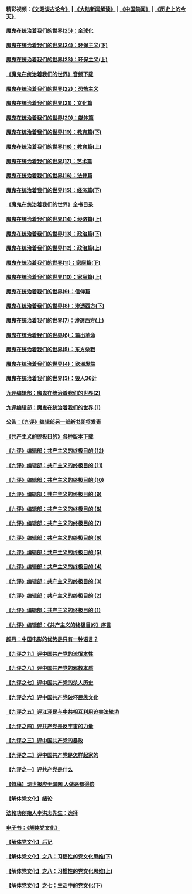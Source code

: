 #### 精彩视频：[《文昭谈古论今》](https://github.com/gfw-breaker/wenzhao/blob/master/README.md?t=11280931) | [《大陆新闻解读》](https://github.com/gfw-breaker/ntdtv-comedy/blob/master/README.md?t=11280931) | [《中国禁闻》](https://github.com/gfw-breaker/ntdtv-news/blob/master/README.md?t=11280931) | [《历史上的今天》](https://github.com/gfw-breaker/today-in-history/blob/master/README.md?t=11280931) 

#### [魔鬼在统治着我们的世界(25)：全球化](../pages/nsc422/n10788205.md?t=11280931) 

#### [魔鬼在统治着我们的世界(24)：环保主义(下)](../pages/nsc422/n10695307.md?t=11280931) 

#### [魔鬼在统治着我们的世界(23)：环保主义(上)](../pages/nsc422/n10688613.md?t=11280931) 

#### [《魔鬼在统治着我们的世界》音频下载](../pages/nsc422/n10635553.md?t=11280931) 

#### [魔鬼在统治着我们的世界(22)：恐怖主义](../pages/nsc422/n10614727.md?t=11280931) 

#### [魔鬼在统治着我们的世界(21)：文化篇](../pages/nsc422/n10597706.md?t=11280931) 

#### [魔鬼在统治着我们的世界(20)：媒体篇](../pages/nsc422/n10586579.md?t=11280931) 

#### [魔鬼在统治着我们的世界(19)：教育篇(下)](../pages/nsc422/n10564808.md?t=11280931) 

#### [魔鬼在统治着我们的世界(18)：教育篇(上)](../pages/nsc422/n10526970.md?t=11280931) 

#### [魔鬼在统治着我们的世界(17)：艺术篇](../pages/nsc422/n10499093.md?t=11280931) 

#### [魔鬼在统治着我们的世界(16)：法律篇](../pages/nsc422/n10485969.md?t=11280931) 

#### [魔鬼在统治着我们的世界(15)：经济篇(下)](../pages/nsc422/n10469975.md?t=11280931) 

#### [《魔鬼在统治着我们的世界》全书目录](../pages/nsc422/n10464261.md?t=11280931) 

#### [魔鬼在统治着我们的世界(14)：经济篇(上)](../pages/nsc422/n10457370.md?t=11280931) 

#### [魔鬼在统治着我们的世界(13)：政治篇(下)](../pages/nsc422/n10448270.md?t=11280931) 

#### [魔鬼在统治着我们的世界(12)：政治篇(上)](../pages/nsc422/n10444576.md?t=11280931) 

#### [魔鬼在统治着我们的世界(11)：家庭篇(下)](../pages/nsc422/n10440961.md?t=11280931) 

#### [魔鬼在统治着我们的世界(10)：家庭篇(上)](../pages/nsc422/n10435448.md?t=11280931) 

#### [魔鬼在统治着我们的世界(9)：信仰篇](../pages/nsc422/n10432159.md?t=11280931) 

#### [魔鬼在统治着我们的世界(8)：渗透西方(下)](../pages/nsc422/n10429603.md?t=11280931) 

#### [魔鬼在统治着我们的世界(7)：渗透西方(上)](../pages/nsc422/n10426013.md?t=11280931) 

#### [魔鬼在统治着我们的世界(6)：输出革命](../pages/nsc422/n10421536.md?t=11280931) 

#### [魔鬼在统治着我们的世界(5)：东方杀戮](../pages/nsc422/n10417707.md?t=11280931) 

#### [魔鬼在统治着我们的世界(4)：欧洲发端](../pages/nsc422/n10414890.md?t=11280931) 

#### [魔鬼在统治着我们的世界(3)：毁人36计](../pages/nsc422/n10411583.md?t=11280931) 

#### [九评编辑部：魔鬼在统治着我们的世界(2)](../pages/nsc422/n10410036.md?t=11280931) 

#### [九评编辑部：魔鬼在统治着我们的世界 (1)](../pages/nsc422/n10406825.md?t=11280931) 

#### [公告：《九评》编辑部另一部新书即将发表](../pages/nsc422/n10405104.md?t=11280931) 

#### [《共产主义的终极目的》各种版本下载](../pages/nsc422/n10022138.md?t=11280931) 

#### [《九评》编辑部：共产主义的终极目的 (12)](../pages/nsc422/n9933272.md?t=11280931) 

#### [《九评》编辑部：共产主义的终极目的 (11)](../pages/nsc422/n9924973.md?t=11280931) 

#### [《九评》编辑部：共产主义的终极目的 (10)](../pages/nsc422/n9920883.md?t=11280931) 

#### [《九评》编辑部：共产主义的终极目的 (9)](../pages/nsc422/n9916363.md?t=11280931) 

#### [《九评》编辑部：共产主义的终极目的 (8)](../pages/nsc422/n9912488.md?t=11280931) 

#### [《九评》编辑部：共产主义的终极目的 (7)](../pages/nsc422/n9901176.md?t=11280931) 

#### [《九评》编辑部：共产主义的终极目的 (6)](../pages/nsc422/n9899359.md?t=11280931) 

#### [《九评》编辑部：共产主义的终极目的 (5)](../pages/nsc422/n9893174.md?t=11280931) 

#### [《九评》编辑部：共产主义的终极目的 (4)](../pages/nsc422/n9891246.md?t=11280931) 

#### [《九评》编辑部：共产主义的终极目的 (3)](../pages/nsc422/n9879879.md?t=11280931) 

#### [《九评》编辑部：共产主义的终极目的 (2)](../pages/nsc422/n9876205.md?t=11280931) 

#### [《九评》编辑部：共产主义的终极目的 (1)](../pages/nsc422/n9865857.md?t=11280931) 

#### [《九评》编辑部：《共产主义的终极目的》序言](../pages/nsc422/n9862666.md?t=11280931) 

#### [颜丹：中国电影的优势是只有一种语言？](../pages/nsc422/n9583062.md?t=11280931) 

#### [【九评之九】评中国共产党的流氓本性](../pages/nsc422/n737542.md?t=11280931) 

#### [【九评之八】评中国共产党的邪教本质](../pages/nsc422/n735942.md?t=11280931) 

#### [【九评之七】评中国共产党的杀人历史](../pages/nsc422/n733806.md?t=11280931) 

#### [【九评之六】评中国共产党破坏民族文化](../pages/nsc422/n731667.md?t=11280931) 

#### [【九评之五】评江泽民与中共相互利用迫害法轮功](../pages/nsc422/n730058.md?t=11280931) 

#### [【九评之四】评共产党是反宇宙的力量](../pages/nsc422/n727814.md?t=11280931) 

#### [【九评之三】评中国共产党的暴政](../pages/nsc422/n725597.md?t=11280931) 

#### [【九评之二】评中国共产党是怎样起家的](../pages/nsc422/n723946.md?t=11280931) 

#### [【九评之一】评共产党是什么](../pages/nsc422/n722529.md?t=11280931) 

#### [【特稿】现世报应无漏网 人做恶都得偿](../pages/nsc422/n4215167.md?t=11280931) 

#### [【解体党文化】绪论](../pages/nsc422/n1449356.md?t=11280931) 

#### [法轮功创始人李洪志先生：选择](../pages/nsc422/n3580738.md?t=11280931) 

#### [电子书：《解体党文化》](../pages/nsc422/n1573484.md?t=11280931) 

#### [【解体党文化】后记](../pages/nsc422/n1531999.md?t=11280931) 

#### [【解体党文化】之八：习惯性的党文化思维(下)](../pages/nsc422/n1526477.md?t=11280931) 

#### [【解体党文化】之八：习惯性的党文化思维(上)](../pages/nsc422/n1520631.md?t=11280931) 

#### [【解体党文化】之七：生活中的党文化(下)](../pages/nsc422/n1513446.md?t=11280931) 

